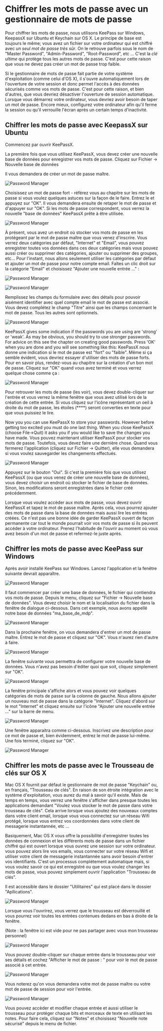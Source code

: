Chiffrer les mots de passe avec un gestionnaire de mots de passe
================================================================

Pour chiffrer les mots de passe, nous utilisons KeePass sur Windows, KeepassX sur Ubuntu et Keychain sur OS X. Le principe de base est toujours le même; vous avez un fichier sur votre ordinateur qui est chiffré avec *un seul mot de passe très sûr*. On le retrouve parfois sous le nom de "Master Password", "Admin-Password", "Root-Password", etc ... C'est la *clé ultime* qui protège tous les autres mots de passe. C'est pour cette raison que vous ne devez pas créer un mot de passe trop faible.

Si le gestionnaire de mots de passe fait partie de votre système d'exploitation (comme celui d'OS X), il s'ouvre automatiquement lors de l'ouverture de votre session et donc permet l'accès à des données sécurisés comme vos mots de passe. C'est pour cette raison, et bien d'autres, que vous devriez désactiver l'ouverture de session automatique. Lorsque vous démarrez votre ordinateur, vous devriez avoir besoin de taper un mot de passe. Encore mieux, configurez votre ordinateur afin qu'il ferme la session ou qu'il verrouille l'écran après un certain temps d'inactivité.

Chiffrer les mots de passe avec KeepassX sur Ubuntu
---------------------------------------------------

Commencez par ouvrir KeePassX.

La première fois que vous utilisez KeePassX, vous devez créer une nouvelle base de données pour enregistrer vos mots de passe. Cliquez sur Fichier -> Nouvelle base de données

Il vous demandera de créer un mot de passe maître.

![Password Manager](mng_1.png)

Choisissez un mot de passe fort - référez vous au chapitre sur les mots de passe si vous voulez quelques astuces sur la façon de le faire. Entrez le et appuyez sur "OK". Il vous demandera ensuite de retaper le mot de passe et d'appuyer sur "OK". Si les mots de passe correspondent, vous verrez la nouvelle "base de données" KeePassX prête à être utilisée.

![Password Manager](mng_2.png)

À présent, vous avez un endroit où stocker vos mots de passe en les protégeant par le mot de passe maître que vous venez d'inscrire. Vous verrez deux catégories par défaut, "Internet" et "Email", vous pouvez enregistrer toutes vos données dans ces deux catégories mais vous pouvez aussi créer ou supprimer des catégories, ajouter ou supprimer des groupes, etc... Pour l'instant, nous allons seulement utiliser les catégories par défaut et ajouter un mot de passe pour notre compte email.
Faîtes un clic droit sur la catégorie "Email" et choisissez "Ajouter une nouvelle entrée ..." :

![Password Manager](mng_3.png)

![Password Manager](mng_4.png)

Remplissez les champs du formulaire avec des détails pour pouvoir aisément identifier avec quel compte email le mot de passe est associé. Vous devez complétez le champ "Titre" ainsi que les champs concernant le mot de passe. Tous les autres sont optionnels.

![Password Manager](mng_5.png)

KeePassX gives some indication if the passwords you are using are 'strong' or 'weak'. As may be obvious, you should try to use stronger passwords. For advice on this see the chapter on creating good passwords. Press 'OK' when you are done and you will see something like this:
KeePassX nous donne une indication si le mot de passe est "fort" ou "faible". Même si ça semble évident, vous devriez essayer d'utiliser des mots de passe forts. Pour en savoir plus, rendez-vous au chapitre sur la création d'un bon mot de passe. Cliquez sur "OK" quand vous avez terminé et vous verrez quelque chose comme ça :

![Password Manager](mng_6.png)

Pour retrouver les mots de passe (les voir), vous devez double-cliquer sur l'entrée et vous verrez la même fenêtre que vous avez utilisé lors de la création de cette entrée. Si vous cliquez sur l'icône représentant un oeil à droite du mot de passe, les étoiles (****) seront converties en texte pour que vous puissiez le lire.

Now you you can use KeePassX to store your passwords. However before getting too excited you must do one last thing. When you close KeePassX (choose File->Quit) it asks you if you would like to save the changes you have made.
Vous pouvez maintenant utiliser KeePassX pour stocker vos mots de passe. Toutefois, vous devez faire une dernière chose. Quand vous fermerez l'application (cliquez sur Fichier -> Quitter), elle vous demandera si vous voulez sauvegarder les changements effectués.

![Password Manager](mng_7.png)

Appuyez sur le bouton "Oui". Si c'est la première fois que vous utilisez KeePassX (ou que vous venez de créer une nouvelle base de données), vous devez choisir un endroit où stocker le fichier de base de données. Sinon, les modifications seront enregistrées dans le fichier créé précédemment.

Lorsque vous voulez accèder aux mots de passe, vous devez ouvrir KeePassX et tapez le mot de passe maître. Après cela, vous pourrez ajouter des mots de passe dans la base de données mais aussi lire les entrées créées. Ce n'est pas une bonne idée de garder KeePassX ouvert de façon permanente car tout le monde pourrait voir vos mots de passe si ils peuvent accéder à votre ordinateur. Prenez l'habitude de l'ouvrir au moment où vous avez besoin d'un mot de passe et refermez-le juste après.

Chiffrer les mots de passe avec KeePass sur Windows
---------------------------------------------------

Après avoir installé KeePass sur Windows. Lancez l'application et la fenêtre suivante devrait apparaître.

![Password Manager](mng_8.png)

Il faut commencer par créer une base de données, le fichier qui contiendra vos mots de passe. Depuis le menu, cliquez sur "Fichier -> Nouvelle base de données". Vous devez choisir le nom et la localisation du fichier dans la fenêtre de dialogue ci-dessous. Dans cet exemple, nous avons appellé notre base de données "ma_base_de_mdp".

![Password Manager](mng_9.png)

Dans la prochaine fenêtre, on vous demandera d'entrer un mot de passe maître. Entrez le mot de passe et cliquez sur "OK". Vous n'aurez rien d'autre à faire.

![Password Manager](mng_10.png)

La fenêtre suivante vous permettra de configurer votre nouvelle base de données. Vous n'avez pas besoin d'éditer quoi que soit, cliquez simplement sur "OK".

![Password Manager](mng_11.png)

La fenêtre principale s'affiche alors et vous pouvez voir quelques catégories de mots de passe sur la colonne de gauche. Nous allons ajouter un nouveau mot de passe dans la catégorie "Internet". Cliquez d'abord sur le mot "Internet" et cliquez ensuite sur l'icône "Ajouter une nouvelle entrée ..." sur la barre de menu.

![Password Manager](mng_12.png)

Une fenêtre apparaitra comme ci-dessous. Inscrivez une description pour ce mot de passe et, bien évidemment, entrez le mot de passe lui-même. Une fois terminé, cliquez sur "OK".

![Password Manager](mng_13.png)

Chiffrer les mots de passe avec le Trousseau de clés sur OS X
-------------------------------------------------------------

Mac OS X fournit par défaut le gestionnaire de mot de passe "Keychain" ou, en français, "Trousseau de clés". En raison de son étroite intégration avec le système d'exploitation, vous aurez du mal à savoir qu'il existe. Mais de temps en temps, vous verrez une fenêtre s'afficher dans presque toutes les applications demandant "Voulez vous stocker le mot de passe dans votre trousseau de clés". Cela arrive lorsque vous ajoutez des nouveaux comptes dans votre client email, lorsque vous vous connectez sur un réseau Wifi protégé, lorsque vous entrez vos coordonnées dans votre client de messagerie instantannée, etc ...

Basiquement, Mac OS X vous offre la possibilité d'enregistrer toutes les données de connexion et les différents mots de passe dans un fichier chiffré qui est ouvert lorsque vous ouvrez une session sur votre ordinateur.
vous pouvez alors lire vos emails, vous connecter sur votre réseau Wifi et utiliser votre client de messagerie instantannée sans avoir besoin d'entrer vos identifiants.
C'est un processus complétement automatique mais, si vous voulez savoir ce qui est enregistré ou que vous voulez changer les mots de passe, vous pouvez simplement ouvrir l'application "Trousseau de clés".

Il est accessible dans le dossier "Utilitaires" qui est placé dans le dossier "Apllications".

![Password Manager](mng_14.png)

Lorsque vous l'ouvrirez, vous verrez que le trousseau est déverrouillé et vous pourrez voir toutes les entrées contenues dedans en bas à droite de la fenêtre.

(Note : la fenêtre ici est vide pour ne pas partager avec vous mon trousseau personnel)

![Password Manager](mng_15.png)

Vous pouvez double-cliquer sur chaque entrée dans le trousseau pour voir ses détails et cochez "Afficher le mot de passe : " pour voir le mot de passe associé à cet entrée.

![Password Manager](mng_16.png)

Vous noterez qu'on vous demandera votre mot de passe maître ou votre mot de passe de session pour voir l'entrée.

![Password Manager](mng_17.png)

Vous pouvez accèder et modifier chaque entrée et aussi utiliser le trousseau pour protéger chaque bits et morceaux de texte en utilisant les notes. Pour faire cela, cliquez sur "Notes" et choisissez "Nouvelle note sécurisé" depuis le menu de fichier.
